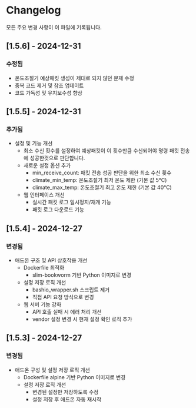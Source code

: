 # Changelog

모든 주요 변경 사항이 이 파일에 기록됩니다.

## [1.5.6] - 2024-12-31

### 수정됨
- 온도조절기 예상패킷 생성이 제대로 되지 않던 문제 수정
- 중복 코드 제거 및 참조 업데이트
- 코드 가독성 및 유지보수성 향상

## [1.5.5] - 2024-12-31

### 추가됨
- 설정 및 기능 개선
  - 최소 수신 횟수를 설정하여 예상패킷이 이 횟수만큼 수신되어야 명령 패킷 전송에 성공한것으로 판단합니다.
  - 새로운 설정 옵션 추가
    - min_receive_count: 패킷 전송 성공 판단을 위한 최소 수신 횟수
    - climate_min_temp: 온도조절기 최저 온도 제한 (기본 값 5°C)
    - climate_max_temp: 온도조절기 최고 온도 제한 (기본 값 40°C)
  - 웹 인터페이스 개선
    - 실시간 패킷 로그 일시정지/재개 기능
    - 패킷 로그 다운로드 기능

## [1.5.4] - 2024-12-27

### 변경됨
- 애드온 구조 및 API 상호작용 개선
  - Dockerfile 최적화
    - slim-bookworm 기반 Python 이미지로 변경
  - 설정 저장 로직 개선
    - bashio_wrapper.sh 스크립트 제거
    - 직접 API 요청 방식으로 변경
  - 웹 서버 기능 강화
    - API 호출 실패 시 에러 처리 개선
    - vendor 설정 변경 시 현재 설정 확인 로직 추가

## [1.5.3] - 2024-12-27

### 변경됨
- 애드온 구성 및 설정 저장 로직 개선
  - Dockerfile alpine 기반 Python 이미지로 변경
  - 설정 저장 로직 개선
    - 변경된 설정만 저장하도록 수정
    - 설정 저장 후 애드온 자동 재시작
    